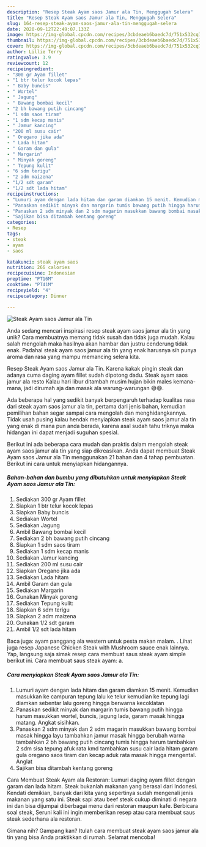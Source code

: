 ```yaml
---
description: "Resep Steak Ayam saos Jamur ala Tin, Menggugah Selera"
title: "Resep Steak Ayam saos Jamur ala Tin, Menggugah Selera"
slug: 164-resep-steak-ayam-saos-jamur-ala-tin-menggugah-selera
date: 2020-09-12T22:49:07.133Z
image: https://img-global.cpcdn.com/recipes/3cbdeaeb6baedc7d/751x532cq70/steak-ayam-saos-jamur-ala-tin-foto-resep-utama.jpg
thumbnail: https://img-global.cpcdn.com/recipes/3cbdeaeb6baedc7d/751x532cq70/steak-ayam-saos-jamur-ala-tin-foto-resep-utama.jpg
cover: https://img-global.cpcdn.com/recipes/3cbdeaeb6baedc7d/751x532cq70/steak-ayam-saos-jamur-ala-tin-foto-resep-utama.jpg
author: Lillie Terry
ratingvalue: 3.9
reviewcount: 12
recipeingredient:
- "300 gr Ayam fillet"
- "1 btr telur kocok lepas"
- " Baby buncis"
- " Wortel"
- " Jagung"
- " Bawang bombai kecil"
- "2 bh bawang putih cincang"
- "1 sdm saos tiram"
- "1 sdm kecap manis"
- " Jamur kancing"
- "200 ml susu cair"
- " Oregano jika ada"
- " Lada hitam"
- " Garam dan gula"
- " Margarin"
- " Minyak goreng"
- " Tepung kulit"
- "6 sdm terigu"
- "2 adm maizena"
- "1/2 sdt garam"
- "1/2 sdt lada hitam"
recipeinstructions:
- "Lumuri ayam dengan lada hitam dan garam diamkan 15 menit. Kemudian masukkan ke campuran tepung lalu ke telur kemudian ke tepung lagi diamkan sebentar lalu goreng hingga berwarna kecoklatan"
- "Panaskan sedikit minyak dan margarin tumis bawang putih hingga harum masukkan wortel, buncis, jagung lada, garam masak hingga matang. Angkat sisihkan."
- "Panaskan 2 sdm minyak dan 2 sdm magarin masukkan bawang bombai masak hingga layu tambahkan jamur masak hingga berubah warna tambahkan 2 bh bawang putih cincang tumis hingga harum tambahkan 2 sdm sisa tepung afuk rata kmd tambahkan susu cair lada hitam garam gula oregano saos tiram dan kecap aduk rata masak hingga mengental. Anglat"
- "Sajikan bisa ditambah kentang goreng"
categories:
- Resep
tags:
- steak
- ayam
- saos

katakunci: steak ayam saos 
nutrition: 266 calories
recipecuisine: Indonesian
preptime: "PT16M"
cooktime: "PT41M"
recipeyield: "4"
recipecategory: Dinner

---
```



![Steak Ayam saos Jamur ala Tin](https://img-global.cpcdn.com/recipes/3cbdeaeb6baedc7d/751x532cq70/steak-ayam-saos-jamur-ala-tin-foto-resep-utama.jpg)

Anda sedang mencari inspirasi resep steak ayam saos jamur ala tin yang unik? Cara membuatnya memang tidak susah dan tidak juga mudah. Kalau salah mengolah maka hasilnya akan hambar dan justru cenderung tidak enak. Padahal steak ayam saos jamur ala tin yang enak harusnya sih punya aroma dan rasa yang mampu memancing selera kita.

Resep Steak Ayam saos Jamur ala Tin. Karena kakak pingin steak dan adanya cuma daging ayam fillet sudah dipotong dadu. Steak ayam saos jamur ala resto Kalau hari libur ditambah musim hujan bikin males kemana-mana, jadi dirumah aja dan masak ala warung-warungan 😅😅.

Ada beberapa hal yang sedikit banyak berpengaruh terhadap kualitas rasa dari steak ayam saos jamur ala tin, pertama dari jenis bahan, kemudian pemilihan bahan segar sampai cara mengolah dan menghidangkannya. Tidak usah pusing kalau hendak menyiapkan steak ayam saos jamur ala tin yang enak di mana pun anda berada, karena asal sudah tahu triknya maka hidangan ini dapat menjadi suguhan spesial.


Berikut ini ada beberapa cara mudah dan praktis dalam mengolah steak ayam saos jamur ala tin yang siap dikreasikan. Anda dapat membuat Steak Ayam saos Jamur ala Tin menggunakan 21 bahan dan 4 tahap pembuatan. Berikut ini cara untuk menyiapkan hidangannya.

<!--inarticleads1-->

##### Bahan-bahan dan bumbu yang dibutuhkan untuk menyiapkan Steak Ayam saos Jamur ala Tin:

1. Sediakan 300 gr Ayam fillet
1. Siapkan 1 btr telur kocok lepas
1. Siapkan  Baby buncis
1. Sediakan  Wortel
1. Sediakan  Jagung
1. Ambil  Bawang bombai kecil
1. Sediakan 2 bh bawang putih cincang
1. Siapkan 1 sdm saos tiram
1. Sediakan 1 sdm kecap manis
1. Sediakan  Jamur kancing
1. Sediakan 200 ml susu cair
1. Siapkan  Oregano jika ada
1. Sediakan  Lada hitam
1. Ambil  Garam dan gula
1. Sediakan  Margarin
1. Gunakan  Minyak goreng
1. Sediakan  Tepung kulit:
1. Siapkan 6 sdm terigu
1. Siapkan 2 adm maizena
1. Gunakan 1/2 sdt garam
1. Ambil 1/2 sdt lada hitam


Baca juga: ayam panggang ala western untuk pesta makan malam. . Lihat juga resep Japanese Chicken Steak with Mushroom sauce enak lainnya. Yap, langsung saja simak resep cara membuat saus steak ayam simple berikut ini. Cara membuat saus steak ayam: a. 

<!--inarticleads2-->

##### Cara menyiapkan Steak Ayam saos Jamur ala Tin:

1. Lumuri ayam dengan lada hitam dan garam diamkan 15 menit. Kemudian masukkan ke campuran tepung lalu ke telur kemudian ke tepung lagi diamkan sebentar lalu goreng hingga berwarna kecoklatan
1. Panaskan sedikit minyak dan margarin tumis bawang putih hingga harum masukkan wortel, buncis, jagung lada, garam masak hingga matang. Angkat sisihkan.
1. Panaskan 2 sdm minyak dan 2 sdm magarin masukkan bawang bombai masak hingga layu tambahkan jamur masak hingga berubah warna tambahkan 2 bh bawang putih cincang tumis hingga harum tambahkan 2 sdm sisa tepung afuk rata kmd tambahkan susu cair lada hitam garam gula oregano saos tiram dan kecap aduk rata masak hingga mengental. Anglat
1. Sajikan bisa ditambah kentang goreng


Cara Membuat Steak Ayam ala Restoran: Lumuri daging ayam fillet dengan garam dan lada hitam. Steak bukanlah makanan yang berasal dari Indonesi. Kendati demikian, banyak dari kita yang sepertinya sudah mengenali jenis makanan yang satu ini. Steak sapi atau beef steak cukup diminati di negara ini dan bisa dijumpai diberbagai menu dari restoran maupun kafe. Berbicara soal steak, Seruni kali ini ingin memberikan resep atau cara membuat saus steak sederhana ala restoran. 

Gimana nih? Gampang kan? Itulah cara membuat steak ayam saos jamur ala tin yang bisa Anda praktikkan di rumah. Selamat mencoba!
